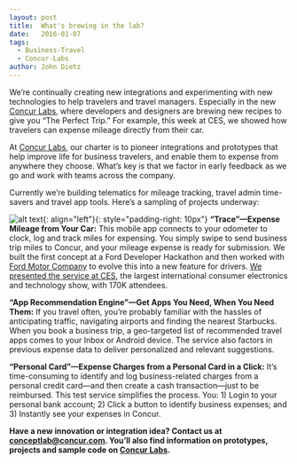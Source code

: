 ```yaml
---
layout: post
title:  What's brewing in the lab?
date:   2016-01-07
tags:
  - Business-Travel
  - Concur-Labs
author: John Dietz
---
```


We’re continually creating new integrations and experimenting with new technologies to help travelers and travel managers. Especially in the new [Concur Labs][concur-labs], where developers and designers are brewing new recipes to give you “The Perfect Trip.” For example, this week at CES, we showed how travelers can expense mileage directly from their car.


At [Concur Labs][concur-labs], our charter is to pioneer integrations and prototypes that help improve life for business travelers, and enable them to expense from anywhere they choose. What’s key is that we factor in early feedback as we go and work with teams across the company.

Currently we’re building telematics for mileage tracking, travel admin time-savers and travel app tools. Here’s a sampling of projects underway:

![alt text](https://www.concur.com/blog/wp-content/uploads/2016/01/Concur-Labs-dashboard.png){: align="left"}{: style="padding-right: 10px"}
__“Trace”—Expense Mileage from Your Car:__ This mobile app connects to your odometer to clock, log and track miles for expensing. You simply swipe to send business trip miles to Concur, and your mileage expense is ready for submission. We built the first concept at a Ford Developer Hackathon and then worked with [Ford Motor Company][ford-motor-company] to evolve this into a new feature for drivers. [We presented the service at CES][ces], the largest international consumer electronics and technology show, with 170K attendees.

__“App Recommendation Engine”—Get Apps You Need, When You Need Them:__ If you travel often, you’re probably familiar with the hassles of anticipating traffic, navigating airports and finding the nearest Starbucks. When you book a business trip, a geo-targeted list of recommended travel apps comes to your Inbox or Android device. The service also factors in previous expense data to deliver personalized and relevant suggestions.

__“Personal Card”—Expense Charges from a Personal Card in a Click:__ It’s time-consuming to identify and log business-related charges from a personal credit card—and then create a cash transaction—just to be reimbursed. This test service simplifies the process. You: 1) Login to your personal bank account; 2) Click a button to identify business expenses; and 3) Instantly see your expenses in Concur.

__Have a new innovation or integration idea? Contact us at [conceptlab@concur.com][email-concur-labs]. You’ll also find information on prototypes, projects and sample code on [Concur Labs][concur-labs].__


[concur-labs]: https://concurlabs.com/
[ford-motor-company]: https://media.ford.com/content/fordmedia/fna/us/en/news/2016/01/04/sync-apple-carplay-android-auto.html
[ces]: https://media.ford.com/content/fordmedia/fna/us/en/news/2016/01/04/sync-apple-carplay-android-auto.html
[email-concur-labs]: mailto:conceptlab@concur.com
